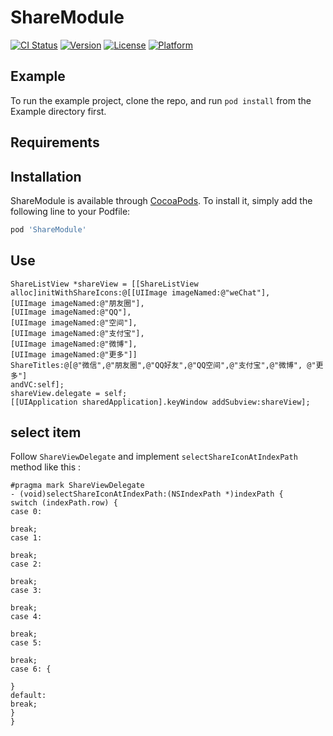 # ShareModule

[![CI Status](https://img.shields.io/travis/YuePei/ShareModule.svg?style=flat)](https://travis-ci.org/YuePei/ShareModule)
[![Version](https://img.shields.io/cocoapods/v/ShareModule.svg?style=flat)](https://cocoapods.org/pods/ShareModule)
[![License](https://img.shields.io/cocoapods/l/ShareModule.svg?style=flat)](https://cocoapods.org/pods/ShareModule)
[![Platform](https://img.shields.io/cocoapods/p/ShareModule.svg?style=flat)](https://cocoapods.org/pods/ShareModule)

## Example

To run the example project, clone the repo, and run `pod install` from the Example directory first.

## Requirements

## Installation

ShareModule is available through [CocoaPods](https://cocoapods.org). To install
it, simply add the following line to your Podfile:

```ruby
pod 'ShareModule'
```

## Use
```
ShareListView *shareView = [[ShareListView alloc]initWithShareIcons:@[[UIImage imageNamed:@"weChat"],
[UIImage imageNamed:@"朋友圈"],
[UIImage imageNamed:@"QQ"],
[UIImage imageNamed:@"空间"],
[UIImage imageNamed:@"支付宝"],
[UIImage imageNamed:@"微博"],
[UIImage imageNamed:@"更多"]]
ShareTitles:@[@"微信",@"朋友圈",@"QQ好友",@"QQ空间",@"支付宝",@"微博", @"更多"]
andVC:self];
shareView.delegate = self;
[[UIApplication sharedApplication].keyWindow addSubview:shareView];
```
## select item
Follow `ShareViewDelegate` and implement `selectShareIconAtIndexPath` method like this :
```
#pragma mark ShareViewDelegate
- (void)selectShareIconAtIndexPath:(NSIndexPath *)indexPath {
switch (indexPath.row) {
case 0:

break;
case 1:

break;
case 2:

break;
case 3:

break;
case 4:

break;
case 5:

break;
case 6: {

}
default:
break;
}
}
```
